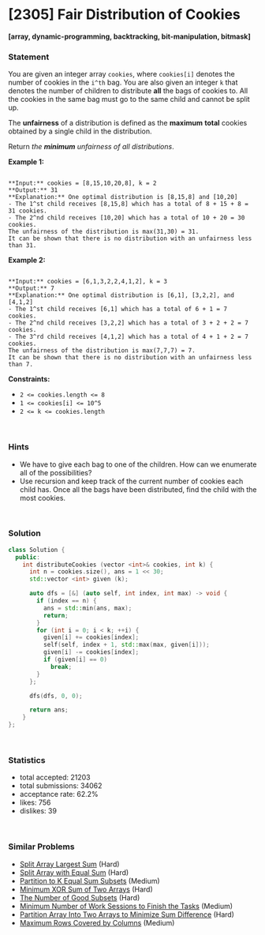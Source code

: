# [2305] Fair Distribution of Cookies

**[array, dynamic-programming, backtracking, bit-manipulation, bitmask]**

### Statement

You are given an integer array `cookies`, where `cookies[i]` denotes the number of cookies in the `i^th` bag. You are also given an integer `k` that denotes the number of children to distribute **all** the bags of cookies to. All the cookies in the same bag must go to the same child and cannot be split up.

The **unfairness** of a distribution is defined as the **maximum** **total** cookies obtained by a single child in the distribution.

Return *the **minimum** unfairness of all distributions*.


**Example 1:**

```

**Input:** cookies = [8,15,10,20,8], k = 2
**Output:** 31
**Explanation:** One optimal distribution is [8,15,8] and [10,20]
- The 1^st child receives [8,15,8] which has a total of 8 + 15 + 8 = 31 cookies.
- The 2^nd child receives [10,20] which has a total of 10 + 20 = 30 cookies.
The unfairness of the distribution is max(31,30) = 31.
It can be shown that there is no distribution with an unfairness less than 31.

```

**Example 2:**

```

**Input:** cookies = [6,1,3,2,2,4,1,2], k = 3
**Output:** 7
**Explanation:** One optimal distribution is [6,1], [3,2,2], and [4,1,2]
- The 1^st child receives [6,1] which has a total of 6 + 1 = 7 cookies.
- The 2^nd child receives [3,2,2] which has a total of 3 + 2 + 2 = 7 cookies.
- The 3^rd child receives [4,1,2] which has a total of 4 + 1 + 2 = 7 cookies.
The unfairness of the distribution is max(7,7,7) = 7.
It can be shown that there is no distribution with an unfairness less than 7.

```

**Constraints:**
* `2 <= cookies.length <= 8`
* `1 <= cookies[i] <= 10^5`
* `2 <= k <= cookies.length`


<br />

### Hints

- We have to give each bag to one of the children. How can we enumerate all of the possibilities?
- Use recursion and keep track of the current number of cookies each child has. Once all the bags have been distributed, find the child with the most cookies.

<br />

### Solution

```cpp
class Solution {
  public:
    int distributeCookies (vector <int>& cookies, int k) {
      int n = cookies.size(), ans = 1 << 30;
      std::vector <int> given (k);

      auto dfs = [&] (auto self, int index, int max) -> void {
        if (index == n) {
          ans = std::min(ans, max);
          return;
        }
        for (int i = 0; i < k; ++i) {
          given[i] += cookies[index];
          self(self, index + 1, std::max(max, given[i]));
          given[i] -= cookies[index];
          if (given[i] == 0)
            break;
        }
      };

      dfs(dfs, 0, 0);

      return ans;
    }
};
```

<br />

### Statistics

- total accepted: 21203
- total submissions: 34062
- acceptance rate: 62.2%
- likes: 756
- dislikes: 39

<br />

### Similar Problems

- [Split Array Largest Sum](https://leetcode.com/problems/split-array-largest-sum) (Hard)
- [Split Array with Equal Sum](https://leetcode.com/problems/split-array-with-equal-sum) (Hard)
- [Partition to K Equal Sum Subsets](https://leetcode.com/problems/partition-to-k-equal-sum-subsets) (Medium)
- [Minimum XOR Sum of Two Arrays](https://leetcode.com/problems/minimum-xor-sum-of-two-arrays) (Hard)
- [The Number of Good Subsets](https://leetcode.com/problems/the-number-of-good-subsets) (Hard)
- [Minimum Number of Work Sessions to Finish the Tasks](https://leetcode.com/problems/minimum-number-of-work-sessions-to-finish-the-tasks) (Medium)
- [Partition Array Into Two Arrays to Minimize Sum Difference](https://leetcode.com/problems/partition-array-into-two-arrays-to-minimize-sum-difference) (Hard)
- [Maximum Rows Covered by Columns](https://leetcode.com/problems/maximum-rows-covered-by-columns) (Medium)

